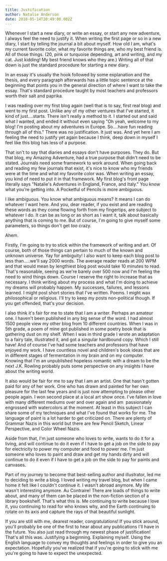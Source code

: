 ```yaml
---
title: Justification
author: Natalie Anderson
date: 2018-05-14T20:49:00.002Z
---
```

Whenever I start a new diary, or write an essay, or start any new adventure, I always feel the need to justify it. When writing the first page or so in a new diary, I start by telling the journal a bit about myself. How old I am, what's my current favorite color, what my favorite things are, who my best friend is. All of those things. (20, pink or turquoise depending, art and writing, and my cat. Just kidding! My best friend knows who they are.) Writing all of that down is just the standard procedure for starting a new diary.

In an essay it's usually the hook followed by some explanation and the thesis, and every paragraph afterwards has a little topic sentence at the beginning that points you in the general direction of where I want to take the essay. That's standard procedure taught by most teachers and professors worth their salt and paprika.

I was reading over my first blog again (well that is to say, first real blog) and went to my first post. Unlike any of my other ventures that I've started, it kind of just....starts. There isn't really a method to it. I started out and said what I wanted, and ended it without even saying "Oh yeah, welcome to my blog! I'm posting about my adventures in Europe. So....have fun reading through all of this." There was no justification. It just was. And yet here I am feeling the need to justify yet again because I think, deep down in myself I feel like this blog has less of a purpose.

That isn't to say that diaries and essays don't have purposes. They do. But that blog, my Amazing Adventure, had a true purpose that didn't need to be stated. Journals need some framework to work around. When going back and reading my few journals that exist, it's nice to know who my friends were at the time and what my favorite color was. When writing an essay, you kind of need to put it in that framework. My first blog's front page literally says "Natalie's Adventures in England, France, and Italy." You know what you're getting into. A Pocketful of Pencils is more ambiguous.

I like ambiguous. You know what ambiguous means? It means I can do whatever I want here. And you, dear reader, if you exist and are reading these words as they come flowing forth from my fingertips, are subject to whatever I do. It can be as long or as short as I want it, talk about basically anything that is coming to me. But of course, I'm going to give myself some parameters, so things don't get *too* crazy.

Ahem.

Firstly, I'm going to try to stick within the framework of writing and art. Of course, both of those things can pertain to much of the known and unknown universe. Yay for ambiguity! I also want to keep each blog post to less than.....we'll say 2000 words. The average reader reads at 200 WPM and that would mean by lengthiest blog post would take 10 minutes to read. That's reasonable, seeing as we're barely over 500 now and I'm feeling the need to wind things down. Course I reserve the right to increase that as necessary. I think writing about my process and what I'm doing to achieve my dreams will probably happen. My successes, failures, and lessons learned. I might post short stories that I've written. Poems. I might wax philosophical or religious. I'll try to keep my posts non-political though. If you get offended, that's your decision.

I also think it's fair for me to state that I am a writer. Perhaps an amateur one. I haven't been published in any big sense of the word. I had almost 1500 people view my other blog from 10 different countries. When I was in 5th grade, a poem of mine got published in some poetry book that is gathering dust on my shelf. When I was in third grade I wrote an adaptation to a fairy tale, illustrated it, and got a singular hardbound copy. Which I still have! And of course I've had some teachers and professors that have enjoyed my work. I have countless novel and children's book ideas that are in different stages of fermentation in my brain and on my computer. Knowing that I'm an unpublished hopeless romantic with a dream to be the next J.K. Rowling probably puts some perspective on any insights I have about the writing world.

It also would be fair for me to say that I am an artist. One that hasn't gotten paid for any of her work. One who has drawn and painted for her own pleasure for the last few years and is just now attempting to please other people again. I won second place at a local art show once. I've fallen in love with many different mediums over and over again and am&nbsp; passionately engrossed with watercolors at the moment. At least in this subject I can share some of my techniques and what I've found that works for me. The language of paint is a lot harder to get criticized on. There are plenty of Grammar Nazis in this world but there are few Pencil Sketch, Linear Perspective, and Color Wheel Nazis.

Aside from that, I'm just someone who loves to write, wants to do it for a living, and will continue to do it even if I have to get a job on the side to pay for electricity to power my computer and food to power me. I'm just someone who loves to paint and draw and get my hands dirty and will continue to do it even if I have to get a job on the side to pay for paints and canvases.

Part of my journey to become that best-selling author and illustrator, led me to deciding to write a blog. I loved writing my travel blog, but when I came home it felt like I couldn't continue it. I wasn't abroad anymore. My life wasn't interesting anymore. Au Contraire! There are loads of things to write about, and many of them can be placed in the non-fiction section of a library bookshelf. That's what this is. Me continuing to write because I love it, you continuing to read for who knows why, and the Earth continuing to rotate on its axis and capture the rays of that beautiful sunlight.

If you are still with me, dearest reader, congratulations! If you stick around, you'll probably be one of the first to hear about any publications I'll have in the future. You also just read through my newest phase of justification! That's all this was. Justifying a beginning. Explaining myself. Using the English language to convey my thoughts and feelings in order to give you an expectation. Hopefully you've realized that if you're going to stick with me you're going to have to expect the unexpected.